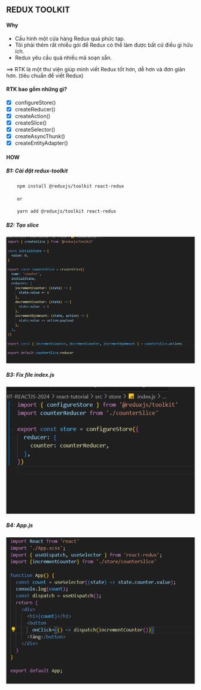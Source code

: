 ## REDUX TOOLKIT

#### Why

- Cấu hình một cửa hàng Redux quá phức tạp.
- Tôi phải thêm rất nhiều gói để Redux có thể làm được bất cứ điều gì hữu ích.
- Redux yêu cầu quá nhiều mã soạn sẵn.

==> RTK là một thư viện giúp mình viết Redux tốt hơn, dễ hơn và đơn giản hơn. (tiêu chuẩn để viết Redux)

#### RTK bao gồm những gì?

- [x] configureStore()
- [x] createReducer()
- [x] createAction()
- [x] createSlice()
- [x] createSelector()
- [x] createAsyncThunk()
- [x] createEntityAdapter()

#### HOW

##### B1: Cài đặt redux-toolkit

```sh
    npm install @reduxjs/toolkit react-redux

    or

    yarn add @reduxjs/toolkit react-redux
```

##### B2: Tạo slice

![alt text](image.png)

##### B3: Fix file index.js

![alt text](image-1.png)

##### B4: App.js

![alt text](image-2.png)
